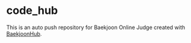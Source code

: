 # code_hub
This is an auto push repository for Baekjoon Online Judge created with [BaekjoonHub](https://github.com/BaekjoonHub/BaekjoonHub).
